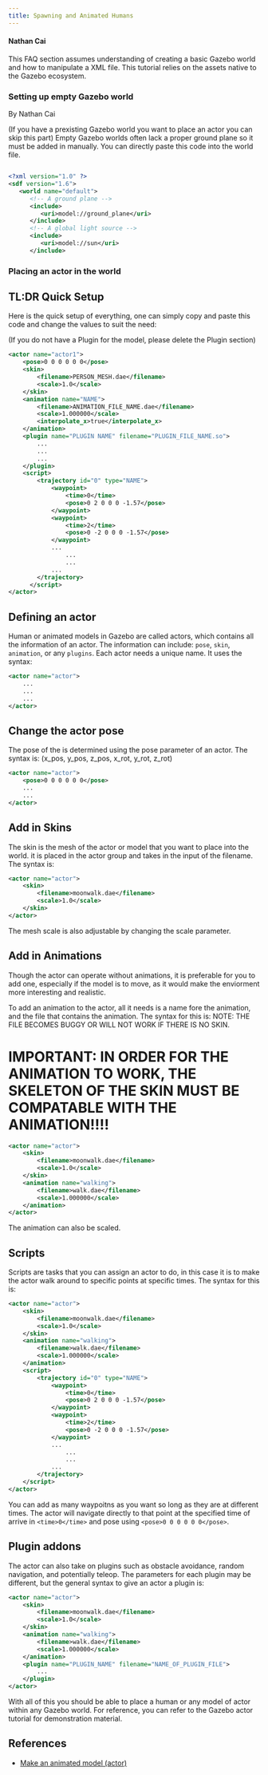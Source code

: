 ```yaml
---
title: Spawning and Animated Humans
---
```

#### Nathan Cai

This FAQ section assumes understanding of creating a basic Gazebo world and how to manipulate a XML file. This tutorial relies on the assets native to the Gazebo ecosystem.

### Setting up empty Gazebo world

By Nathan Cai

(If you have a prexisting Gazebo world you want to place an actor you can skip this part)
Empty Gazebo worlds often lack a proper ground plane so it must be added in manually. You can directly paste this code into the world file.

```xml

<?xml version="1.0" ?>
<sdf version="1.6">
   <world name="default">
      <!-- A ground plane -->
      <include>
         <uri>model://ground_plane</uri>
      </include>
      <!-- A global light source -->
      <include>
         <uri>model://sun</uri>
      </include>
```

### Placing an actor in the world

## TL:DR Quick Setup

Here is the quick setup of everything, one can simply copy and paste this code and change the values to suit the need:

(If you do not have a Plugin for the model, please delete the Plugin section)

```xml
<actor name="actor1">
    <pose>0 0 0 0 0 0</pose>
    <skin>
        <filename>PERSON_MESH.dae</filename>
        <scale>1.0</scale>
    </skin>
    <animation name="NAME">
        <filename>ANIMATION_FILE_NAME.dae</filename>
        <scale>1.000000</scale>
        <interpolate_x>true</interpolate_x>
    </animation>
    <plugin name="PLUGIN NAME" filename="PLUGIN_FILE_NAME.so">
        ...
        ...
        ...
    </plugin>
    <script>
        <trajectory id="0" type="NAME">
            <waypoint>
                <time>0</time>
                <pose>0 2 0 0 0 -1.57</pose>
            </waypoint>
            <waypoint>
                <time>2</time>
                <pose>0 -2 0 0 0 -1.57</pose>
            </waypoint>
            ...
                ...
                ...
            ...
        </trajectory>
      </script>
</actor>
```

## Defining an actor

Human or animated models in Gazebo are called actors, which contains all the information of an actor. The information can include: `pose`, `skin`, `animation`, or any `plugins`. Each actor needs a unique name. It uses the syntax:
```xml
<actor name="actor">
    ...
    ...
    ...
</actor>
```

## Change the actor pose

The pose of the is determined using the pose parameter of an actor. The syntax is:
(x_pos, y_pos, z_pos, x_rot, y_rot, z_rot)

```xml
<actor name="actor">
    <pose>0 0 0 0 0 0</pose>
    ...
    ...
</actor>
```

## Add in Skins

The skin is the mesh of the actor or model that you want to place into the world. it is placed in the actor group and takes in the input of the filename. The syntax is:

```xml
<actor name="actor">
    <skin>
        <filename>moonwalk.dae</filename>
        <scale>1.0</scale>
    </skin>
</actor>
```
The mesh scale is also adjustable by changing the scale parameter.

## Add in Animations

Though the actor can operate without animations, it is preferable for you to add one, especially if the model is to move, as it would make the enviorment more interesting and realistic.

To add an animation to the actor, all it needs is a name fore the animation, and the file that contains the animation. The syntax for this is:
NOTE: THE FILE BECOMES BUGGY OR WILL NOT WORK IF THERE IS NO SKIN.

# IMPORTANT: IN ORDER FOR THE ANIMATION TO WORK, THE SKELETON OF THE SKIN MUST BE COMPATABLE WITH THE ANIMATION!!!!

```xml
<actor name="actor">
    <skin>
        <filename>moonwalk.dae</filename>
        <scale>1.0</scale>
    </skin>
    <animation name="walking">
        <filename>walk.dae</filename>
        <scale>1.000000</scale>
    </animation>
</actor>
```

The animation can also be scaled.

## Scripts

Scripts are tasks that you can assign an actor to do, in this case it is to make the actor walk around to specific points at specific times. The syntax for this is:

```xml
<actor name="actor">
    <skin>
        <filename>moonwalk.dae</filename>
        <scale>1.0</scale>
    </skin>
    <animation name="walking">
        <filename>walk.dae</filename>
        <scale>1.000000</scale>
    </animation>
    <script>
        <trajectory id="0" type="NAME">
            <waypoint>
                <time>0</time>
                <pose>0 2 0 0 0 -1.57</pose>
            </waypoint>
            <waypoint>
                <time>2</time>
                <pose>0 -2 0 0 0 -1.57</pose>
            </waypoint>
            ...
                ...
                ...
            ...
        </trajectory>
    </script>
</actor>
```
You can add as many waypoitns as you want so long as they are at different times. The actor will navigate directly to that point at the specified time of arrive in `<time>0</time>` and pose using `<pose>0 0 0 0 0 0</pose>`.

## Plugin addons

The actor can also take on plugins such as obstacle avoidance, random navigation, and potentially teleop. The parameters for each plugin may be different, but the general syntax to give an actor a plugin is: 

```xml
<actor name="actor">
    <skin>
        <filename>moonwalk.dae</filename>
        <scale>1.0</scale>
    </skin>
    <animation name="walking">
        <filename>walk.dae</filename>
        <scale>1.000000</scale>
    </animation>
    <plugin name="PLUGIN_NAME" filename="NAME_OF_PLUGIN_FILE">
        ...
    </plugin>
</actor>
```



With all of this you should be able to place a human or any model of actor within any Gazebo world. For reference, you can refer to the Gazebo actor tutorial for demonstration material.

## References
- [Make an animated model (actor)](http://gazebosim.org/tutorials?tut=actor&cat=build_robot)
